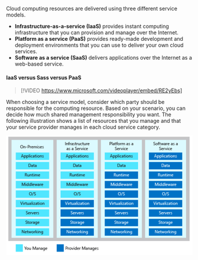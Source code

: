Cloud computing resources are delivered using three different service models.

- **Infrastructure-as-a-service (IaaS)** provides instant computing infrastructure that you can provision and manage over the Internet.
- **Platform as a service (PaaS)** provides ready-made development and deployment environments that you can use to deliver your own cloud services.
- **Software as a service (SaaS)** delivers applications over the Internet as a web-based service.

#### IaaS versus Sass versus PaaS

> [!VIDEO https://www.microsoft.com/videoplayer/embed/RE2yEbs]

When choosing a service model, consider which party should be responsible for the computing resource. Based on your scenario, you can decide how much shared management responsibility you want. The following illustration shows a list of resources that you manage and that your service provider manages in each cloud service category.

![An illustration showing the level of shared management responsibility in each category of cloud service.](../media/3-shared-responsibility.png)
